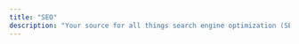 ```yaml
---
title: "SEO"
description: "Your source for all things search engine optimization (SEO), including breaking news, algorithm updates, guides, strategies, tactics, tips, trends, tools, and more!"
---
```


